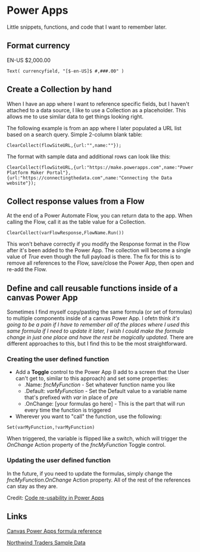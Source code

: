 # Power Apps

Little snippets, functions, and code that I want to remember later.

## Format currency

EN-US $2,000.00

```
Text( currencyfield, "[$-en-US]$ #,###.00" )
```
## Create a Collection by hand

When I have an app where I want to reference specific fields, but I haven't attached to a data source, I like to use a Collection as a placeholder. This allows me to use similar data to get things looking right. 

The following example is from an app where I later populated a URL list based on a search query. Simple 2-column blank table:

```
ClearCollect(flowSiteURL,{url:"",name:""});
```

The format with sample data and additional rows can look like this:

```
ClearCollect(flowSiteURL,{url:"https://make.powerapps.com",name:"Power Platform Maker Portal"},{url:"https://connectingthedata.com",name:"Connecting the Data website"});
```

## Collect response values from a Flow

At the end of a Power Automate Flow, you can return data to the app. When calling the Flow, call it as the table value for a Collection.

```
ClearCollect(varFlowResponse,FlowName.Run())
```

This won't behave correctly if you modify the Response format in the Flow after it's been added to the Power App. The collection will become a single value of *True* even though the full payload is there. The fix for this is to remove all references to the Flow, save/close the Power App, then open and re-add the Flow.

## Define and call reusable functions inside of a canvas Power App

Sometimes I find myself copy/pasting the same formula (or set of formulas) to multiple components inside of a canvas Power App. I ofetn think *it's going to be a pain if I have to remember all of the places where I used this same formula if I need to update it later, I wish I could make the formula change in just one place and have the rest be magically updated*. There are different approaches to this, but I find this to be the most straightforward.

### Creating the user defined function

- Add a **Toggle** control to the Power App (I add to a screen that the User can't get to, similar to this approach) and set some properties:
  - .Name: *fncMyFunction* - Set whatever function name you like
  - .Default:  *varMyFunction* - Set the Default value to a variable name that's prefixed with *var* in place of *pre*
  - .OnChange: [your formulas go here] - This is the part that will run every time the function is triggered
- Wherever you want  to "call" the function, use the following:

```
Set(varMyFunction,!varMyFunction)
```

When triggered, the variable is flipped like a switch, which will trigger the *OnChange* Action property of the *fncMyFunction* Toggle control.

### Updating the user defined function

In the future, if you need to update the formulas, simply change the *fncMyFunction.OnChange* Action property. All of the rest of the references can stay as they are.

Credit: [Code re-usability in Power Apps](https://powerusers.microsoft.com/t5/News-Announcements/Code-re-usability-in-PowerApps-using-User-Defined-functions/ba-p/672998#)

## Links

[Canvas Power Apps formula reference](https://docs.microsoft.com/en-us/powerapps/maker/canvas-apps/formula-reference)

[Northwind Traders Sample Data](https://docs.microsoft.com/en-us/powerapps/maker/canvas-apps/northwind-install)
